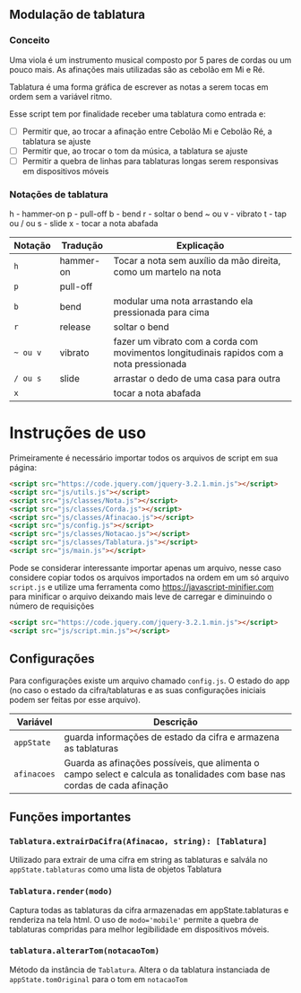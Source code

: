 ## Modulação de tablatura

### Conceito

Uma viola é um instrumento musical composto por 5 pares de cordas ou um pouco mais. As afinações mais utilizadas são as cebolão em Mi e Ré.  

Tablatura é uma forma gráfica de escrever as notas a serem tocas em ordem sem a variável ritmo. 

Esse script tem por finalidade receber uma tablatura como entrada e:

- [ ] Permitir que, ao trocar a afinação entre Cebolão Mi e Cebolão Ré, a tablatura se ajuste
- [ ] Permitir que, ao trocar o tom da música, a tablatura se ajuste
- [ ] Permitir a quebra de linhas para tablaturas longas serem responsivas em dispositivos móveis

### Notações de tablatura

h - hammer-on
p - pull-off
b - bend
r - soltar o bend
~ ou v - vibrato
t - tap
ou / ou s - slide
x - tocar a nota abafada

Notação | Tradução | Explicação
--- | --- | ---
`h` | hammer-on | Tocar a nota sem auxílio da mão direita, como um martelo na nota
`p` | pull-off |
`b` | bend | modular uma nota arrastando ela pressionada para cima
`r` | release | soltar o bend
`~ ou v` | vibrato | fazer um vibrato com a corda com movimentos longitudinais rapidos com a nota pressionada
`/ ou s` | slide | arrastar o dedo de uma casa para outra
`x` | | tocar a nota abafada

# Instruções de uso

Primeiramente é necessário importar todos os arquivos de script em sua página: 

```html
<script src="https://code.jquery.com/jquery-3.2.1.min.js"></script>
<script src="js/utils.js"></script>
<script src="js/classes/Nota.js"></script>
<script src="js/classes/Corda.js"></script>
<script src="js/classes/Afinacao.js"></script>
<script src="js/config.js"></script>
<script src="js/classes/Notacao.js"></script>
<script src="js/classes/Tablatura.js"></script>
<script src="js/main.js"></script>
```

Pode se considerar interessante importar apenas um arquivo, nesse caso considere copiar todos os arquivos importados na ordem em um só arquivo `script.js` e utilize uma ferramenta como https://javascript-minifier.com para minificar o arquivo deixando mais leve de carregar e diminuindo o número de requisições

```html
<script src="https://code.jquery.com/jquery-3.2.1.min.js"></script>
<script src="js/script.min.js"></script>
```

## Configurações
Para configurações existe um arquivo chamado `config.js`. O estado do app (no caso o estado da cifra/tablaturas e as suas configurações iniciais podem ser feitas por esse arquivo).  

| Variável | Descrição |
|---|---|
| `appState` | guarda informações de estado da cifra e armazena as tablaturas |
| `afinacoes` | Guarda as afinações possíveis, que alimenta o campo select e calcula as tonalidades com base nas cordas de cada afinação |

## Funções importantes

### `Tablatura.extrairDaCifra(Afinacao, string): [Tablatura]`

Utilizado para extrair de uma cifra em string as tablaturas e salvála no `appState.tablaturas` como uma lista de objetos Tablatura

### `Tablatura.render(modo)`

Captura todas as tablaturas da cifra armazenadas em appState.tablaturas e renderiza na tela html. O uso de `modo='mobile'` permite a quebra de tablaturas compridas para melhor legibilidade em dispositivos móveis.

### `tablatura.alterarTom(notacaoTom)`

Método da instância de `Tablatura`. Altera o da tablatura instanciada de `appState.tomOriginal` para o tom em `notacaoTom`
